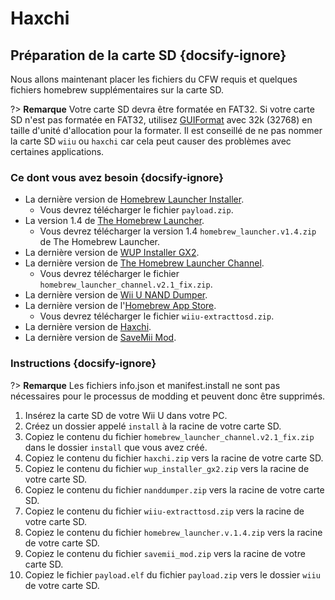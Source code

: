 # Haxchi

## Préparation de la carte SD {docsify-ignore}

Nous allons maintenant placer les fichiers du CFW requis et quelques fichiers homebrew supplémentaires sur la carte SD.

?> **Remarque** Votre carte SD devra être formatée en FAT32. Si votre carte SD n'est pas formatée en FAT32, utilisez [GUIFormat](https://web.archive.org/web/20200930150014/http://www.ridgecrop.demon.co.uk/guiformat.exe) avec 32k (32768) en taille d'unité d'allocation pour la formater. Il est conseillé de ne pas nommer la carte SD `wiiu` ou `haxchi` car cela peut causer des problèmes avec certaines applications.

### Ce dont vous avez besoin {docsify-ignore}

- La dernière version de [Homebrew Launcher Installer](https://github.com/wiiu-env/homebrew_launcher_installer/releases/latest).
  - Vous devrez télécharger le fichier `payload.zip`.
- La version 1.4 de [The Homebrew Launcher](https://github.com/dimok789/homebrew_launcher/releases/tag/1.4).
  - Vous devrez télécharger la version 1.4 `homebrew_launcher.v1.4.zip` de The Homebrew Launcher.
- La dernière version de [WUP Installer GX2](https://wiiubru.com/appstore/zips/wup_installer_gx2.zip).
- La dernière version de [The Homebrew Launcher Channel](https://github.com/GaryOderNichts/homebrew_launcher/releases/tag/v2.1_fix).
  - Vous devrez télécharger le fichier `homebrew_launcher_channel.v2.1_fix.zip`.
- La dernière version de [Wii U NAND Dumper](https://github.com/koolkdev/wiiu-nanddumper/releases/latest).
- La dernière version de l'[Homebrew App Store](https://github.com/vgmoose/hbas/releases/latest).
  - Vous devrez télécharger le fichier `wiiu-extracttosd.zip`.
- La dernière version de [Haxchi](https://www.wiiubru.com/appstore/zips/haxchi.zip).
- La dernière version de <a href="docs/files/SaveMii_Mod.zip" download>SaveMii Mod</a>.

### Instructions {docsify-ignore}

?> **Remarque** Les fichiers info.json et manifest.install ne sont pas nécessaires pour le processus de modding et peuvent donc être supprimés.

1. Insérez la carte SD de votre Wii U dans votre PC.
1. Créez un dossier appelé `install` à la racine de votre carte SD.
1. Copiez le contenu du fichier `homebrew_launcher_channel.v2.1_fix.zip` dans le dossier `install` que vous avez créé.
1. Copiez le contenu du fichier `haxchi.zip` vers la racine de votre carte SD.
1. Copiez le contenu du fichier `wup_installer_gx2.zip` vers la racine de votre carte SD.
1. Copiez le contenu du fichier `nanddumper.zip` vers la racine de votre carte SD.
1. Copiez le contenu du fichier `wiiu-extracttosd.zip` vers la racine de votre carte SD.
1. Copiez le contenu du fichier `homebrew_launcher.v.1.4.zip` vers la racine de votre carte SD.
1. Copiez le contenu du fichier `savemii_mod.zip` vers la racine de votre carte SD.
1. Copiez le fichier `payload.elf` du fichier `payload.zip` vers le dossier `wiiu` de votre carte SD.
